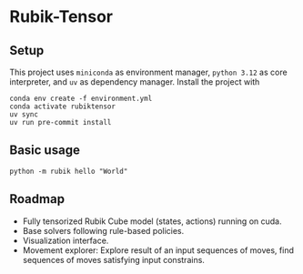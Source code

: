 # Rubik-Tensor


## Setup

This project uses `miniconda` as environment manager, `python 3.12` as core interpreter, and `uv` as dependency manager. Install the project with

```shell
conda env create -f environment.yml
conda activate rubiktensor
uv sync
uv run pre-commit install
```

## Basic usage

```shell
python -m rubik hello "World"
```

## Roadmap

- Fully tensorized Rubik Cube model (states, actions) running on cuda.
- Base solvers following rule-based policies.
- Visualization interface.
- Movement explorer: Explore result of an input sequences of moves, find sequences of moves satisfying input constrains.
